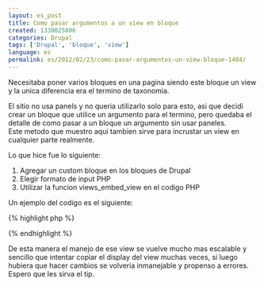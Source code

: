 ```yaml
---
layout: es_post
title: Como pasar argumentos a un view en bloque
created: 1330025806
categories: Drupal
tags: ['Drupal', 'bloque', 'view']
language: es
permalink: es/2012/02/23/como-pasar-argumentos-un-view-bloque-1484/
---
```

Necesitaba poner varios bloques en una pagina siendo este bloque un view y la unica diferencia era el termino de taxonomia.

El sitio no usa panels y no queria utilizarlo solo para esto, asi que decidi crear un bloque que utilice un argumento para el termino, pero quedaba el detalle de como pasar a un bloque un argumento sin usar paneles.  
Este metodo que muestro aqui tambien sirve para incrustar un view en cualquier parte realmente.  

Lo que hice fue lo siguiente:
1. Agregar un custom bloque en los bloques de Drupal
1. Elegir formato de input PHP
1. Utilizar la funcion views_embed_view en el codigo PHP

Un ejemplo del codigo es el siguiente:

{% highlight php %}
<?php
$viewName = 'el_nombre_maquina_del_view';
$display_id = 'el_nombre_maquina_del_display'; // El bloque
$arg = 'argumento'; // el argumento puede ser un array, ejemplo: array('arg1', 'arg2', 3, arg(0))
print views_embed_view($viewName, $display_id, $arg)
?>
{% endhighlight %}

De esta manera el manejo de ese view se vuelve mucho mas escalable y sencillo que intentar copiar el display del view muchas veces, si luego hubiera que hacer cambios se volveria inmanejable y propenso a errores.  
Espero que les sirva el tip.
